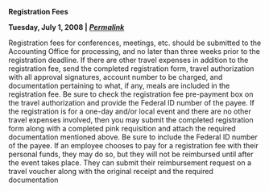 **Registration Fees**

**Tuesday, July 1, 2008 |** [***Permalink***](http://www.buffalostate.edu/dailyarchive.xml?tyear=2008&tmonth=7&date=7/1/2008&deid=6529)

Registration fees for conferences, meetings, etc. should be submitted to the Accounting Office for processing, and no later than three weeks prior to the registration deadline. If there are other travel expenses in addition to the registration fee, send the completed registration form, travel authorization with all approval signatures, account number to be charged, and documentation pertaining to what, if any, meals are included in the registration fee. Be sure to check the registration fee pre-payment box on the travel authorization and provide the Federal ID number of the payee.
If the registration is for a one-day and/or local event and there are no other travel expenses involved, then you may submit the completed registration form along with a completed pink requisition and attach the required documentation mentioned above. Be sure to include the Federal ID number of the payee.
If an employee chooses to pay for a registration fee with their personal funds, they may do so, but they will not be reimbursed until after the event takes place. They can submit their reimbursement request on a travel voucher along with the original receipt and the required documentation
